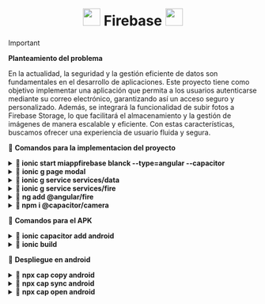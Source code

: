 <h1 align='center'> <img src = 'https://github.com/user-attachments/assets/d2d2a0ee-0b90-41d3-8066-63eac5c6a28f' height='35px'>
 Firebase <img src = 'https://github.com/user-attachments/assets/cd296f57-187a-44a9-a84f-05e873f23aba' height='35px'>
</h1>

> [!IMPORTANT]
> **Planteamiento del problema**
>
> En la actualidad, la seguridad y la gestión eficiente de datos son fundamentales en el desarrollo de aplicaciones. Este proyecto tiene como objetivo implementar una aplicación que permita a los usuarios autenticarse mediante su correo electrónico, garantizando así un acceso seguro y personalizado. Además, se integrará la funcionalidad de subir fotos a Firebase Storage, lo que facilitará el almacenamiento y la gestión de imágenes de manera escalable y eficiente. Con estas características, buscamos ofrecer una experiencia de usuario fluida y segura.

🚮 **Comandos para la implementacion del proyecto**

<details> 
    <summary>🧩<strong> ionic start miappfirebase blanck  --type=angular  --capacitor </strong> </summary>
      
>     • start: Inicia un nuevo proyecto de Ionic.
>     • miappfirebase: El nombre del proyecto.
>     • blank: Usa una plantilla en blanco, es decir, un proyecto vacío sin componentes adicionales de eje
>     • --type=angular: Indica que la aplicación utilizará Angular como el framework principal.
>     • --capacitor: Añade Capacitor, la herramienta de Ionic que permite integrar
>       la app con características nativas en iOS, Android y web.
>  

</details>

<details> 
    <summary>🧩 <strong>ionic g page modal </strong> </summary>
      
>     • ionic g: `g` es abreviatura de `generate`, que significa "generar" en Ionic.
>     • page: Especifica que se generará una página.
>     • modal: El nombre de la página que se creará. Esto generará una carpeta `modal`
>       con archivos `.html`, `.ts`, y `.scss` para la estructura de la página en Angular.
>
</details>

<details> 
    <summary>🧩<strong> ionic g service services/data</strong> </summary>
      
>     • service: Indica que se creará un servicio.
>     • services/data: `services` es el directorio donde se guardará el servicio, y `data`
>       es el nombre del servicio.
>
</details>

<details> 
    <summary>🧩<strong> ionic g service services/fire </strong></summary>
      
>     • Crea otro servicio llamado fire dentro de la carpeta services. En el contexto de
>       Firebase, este servicio probablemente se use para manejar la conexión y las funciones
>       relacionadas con Firebase
> 
</details>

<details> 
    <summary>🧩 <strong> ng add @angular/fire </strong> </summary>
      
>     • Instala e integra @angular/fire, que es la biblioteca oficial de Angular para Firebase.
>       Esto simplifica el uso de Firebase 
> 
</details>

<details> 
    <summary>🧩<strong> npm i @capacitor/camera </strong></summary>
      
>     • Instala el plugin de Capacitor para la cámara. Este plugin permite acceder a la cámara del dispositivo
> 
</details>

🚮 **Comandos para el APK**

<details> 
    <summary>🧩 <strong>ionic capacitor add android </strong> </summary>
  
>     • Agrega la plataforma Android al proyecto.
</details>

<details> 
    <summary>🧩 <strong> ionic build </strong> </summary>
  
>     • Compila la aplicación para la producción, generando los archivos web
>       necesarios (HTML, CSS, JavaScript) optimizados para ser desplegados en dispositivos móviles.
</details>

🚮 **Despliegue en android**

<details> 
    <summary>🧩 <strong> npx cap copy android </strong> </summary>
  
>     • Copia los archivos generados en la compilación (www) dentro del proyecto
>       nativo de Android.
</details>

<details> 
    <summary>🧩 <strong> npx cap sync android </strong> </summary>
  
>     • Sincroniza el proyecto nativo con cualquier cambio en los plugins o la
>       configuración del proyecto de Capacitor para Android.
</details>

<details> 
    <summary>🧩 <strong> npx cap open android </strong> </summary>
  
>     • Abre el proyecto de Android en Android Studio, donde se puede construir y
>       probar la aplicación en un dispositivo Android o en un emulador.
</details>
